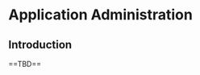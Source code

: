 [title]: # (Application Administration)
[tags]: # (Application Administration)
[priority]: # (600)

# Application Administration

## Introduction

==TBD==
